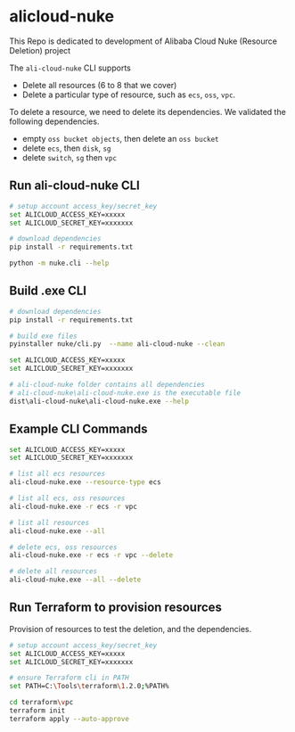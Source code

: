 # alicloud-nuke

This Repo is dedicated to development of Alibaba Cloud Nuke (Resource Deletion) project

The `ali-cloud-nuke` CLI supports 
- Delete all resources (6 to 8 that we cover)
- Delete a particular type of resource, such as `ecs`, `oss`, `vpc`.

To delete a resource, we need to delete its dependencies. We validated the following dependencies.
- empty `oss bucket objects`, then delete an `oss bucket`
- delete `ecs`, then `disk`, `sg`
- delete `switch`, `sg` then `vpc`

## Run ali-cloud-nuke CLI

```bash
# setup account access_key/secret_key
set ALICLOUD_ACCESS_KEY=xxxxx
set ALICLOUD_SECRET_KEY=xxxxxxx

# download dependencies
pip install -r requirements.txt

python -m nuke.cli --help
```

## Build .exe CLI

```bash
# download dependencies
pip install -r requirements.txt

# build exe files
pyinstaller nuke/cli.py  --name ali-cloud-nuke --clean

set ALICLOUD_ACCESS_KEY=xxxxx
set ALICLOUD_SECRET_KEY=xxxxxxx

# ali-cloud-nuke folder contains all dependencies
# ali-cloud-nuke\ali-cloud-nuke.exe is the executable file
dist\ali-cloud-nuke\ali-cloud-nuke.exe --help
```

## Example CLI Commands

```bash
set ALICLOUD_ACCESS_KEY=xxxxx
set ALICLOUD_SECRET_KEY=xxxxxxx

# list all ecs resources
ali-cloud-nuke.exe --resource-type ecs

# list all ecs, oss resources
ali-cloud-nuke.exe -r ecs -r vpc

# list all resources
ali-cloud-nuke.exe --all

# delete ecs, oss resources
ali-cloud-nuke.exe -r ecs -r vpc --delete

# delete all resources
ali-cloud-nuke.exe --all --delete
```

## Run Terraform to provision resources

Provision of resources to test the deletion, and the dependencies.

```bash
# setup account access_key/secret_key
set ALICLOUD_ACCESS_KEY=xxxxx
set ALICLOUD_SECRET_KEY=xxxxxxx

# ensure Terraform cli in PATH
set PATH=C:\Tools\terraform\1.2.0;%PATH%

cd terraform\vpc
terraform init
terraform apply --auto-approve

```
